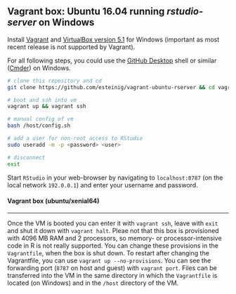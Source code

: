 ## Vagrant box: Ubuntu 16.04 running *rstudio-server* on Windows

Install [Vagrant](https://www.vagrantup.com/downloads.html) and [VirtualBox version 5.1](https://www.virtualbox.org/wiki/Download_Old_Builds_5_1) for Windows (important as most recent release is not supported by Vagrant).

For all following steps, you could use the [GitHub Desktop](https://desktop.github.com/) shell or similar ([Cmder](http://cmder.net/)) on Windows.

```bash
# clone this repository and cd 
git clone https://github.com/esteinig/vagrant-ubuntu-rserver && cd vagrant-ubuntu-server

# boot and ssh into vm
vagrant up && vagrant ssh

# manual config of vm
bash /host/config.sh

# add a user for non-root access to RStudio
sudo useradd -m -p <password> <user>

# disconnect
exit
```

Start `RStudio` in your web-browser by navigating to `localhost:8787` (on the local network `192.0.0.1`) and enter your username and password.

#### Vagrant box (ubuntu/xenial64)
---

Once the VM is booted you can enter it with `vagrant ssh`, leave with `exit` and shut it down with `vagrant halt`. Pleae not that this box is provisioned with 4096 MB RAM and 2 processors, so memory- or processor-intensive code in R is not really supported. You can change these provisions in the `Vagrantfile`, when the box is shut down. To restart after changing the Vagrantfile, you can use `vagrant up --no-provisions`. You can see the forwarding port (`8787` on host and guest) with `vagrant port`. Files can be transferred into the VM in the same directory in which the `Vagrantfile` is located (on Windows) and in the `/host` directory of the VM. 

